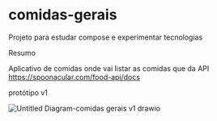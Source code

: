 # comidas-gerais
Projeto para estudar compose e experimentar tecnologias


Resumo

Aplicativo de comidas onde vai listar as comidas que da API https://spoonacular.com/food-api/docs


protótipo v1


![Untitled Diagram-comidas gerais v1 drawio](https://user-images.githubusercontent.com/21695431/174925643-64dc05ff-ee4d-4834-863d-23cf2f13e5dd.png)
